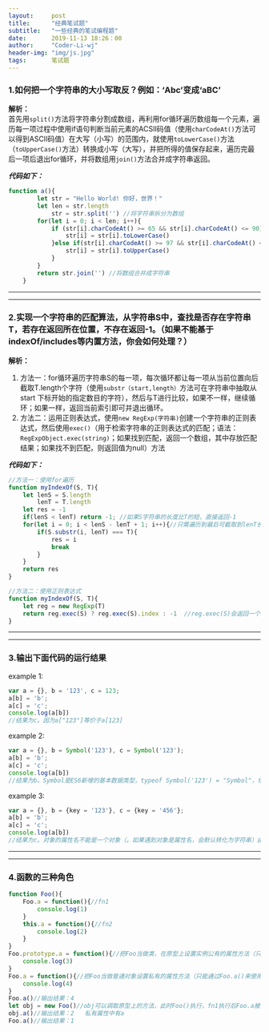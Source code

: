 ```yaml
---
layout:     post
title:      "经典笔试题"
subtitle:   "一些经典的笔试编程题"
date:       2019-11-13 18:26：00
author:     "Coder-Li-wj"
header-img: "img/js.jpg"
tags:       笔试题
---
```


### 1.如何把一个字符串的大小写取反？例如：‘Abc’变成‘aBC’
**解析：**   
首先用`split()`方法将字符串分割成数组，再利用for循环遍历数组每一个元素，遍历每一项过程中使用if语句判断当前元素的ACSII码值（使用`charCodeAt()`方法可以得到ASCII码值）在大写（小写）的范围内，就使用`toLowerCase()`方法（`toUpperCase()`方法）转换成小写（大写），并把所得的值保存起来，遍历完最后一项后退出for循环，并将数组用`join()`方法合并成字符串返回。  

***代码如下：***
```javascript
function a(){
        let str = "Hello World! 你好，世界！"
        let len = str.length
            str = str.split('') //将字符串拆分为数组
        for(let i = 0; i < len; i++){
            if (str[i].charCodeAt() >= 65 && str[i].charCodeAt() <= 90){
                str[i] = str[i].toLowerCase()
            }else if(str[i].charCodeAt() >= 97 && str[i].charCodeAt() <= 122) {
                str[i] = str[i].toUpperCase()
            }
        }
        return str.join('') //将数组合并成字符串
    }
```  
<hr>
<hr>  

### 2.实现一个字符串的匹配算法，从字符串S中，查找是否存在字符串T，若存在返回所在位置，不存在返回-1。（如果不能基于indexOf/includes等内置方法，你会如何处理？）
**解析：**  
1. 方法一：for循环遍历字符串S的每一项，每次循环都让每一项从当前位置向后截取T.length个字符（使用`substr（start,length）`方法可在字符串中抽取从 start 下标开始的指定数目的字符），然后与T进行比较，如果不一样，继续循环；如果一样，返回当前索引即可并退出循环。  
2. 方法二：运用正则表达式，使用`new RegExp(字符串)`创建一个字符串的正则表达式，然后使用`exec()`（用于检索字符串的正则表达式的匹配；语法：`RegExpObject.exec(string)`；如果找到匹配，返回一个数组，其中存放匹配结果；如果找不到匹配，则返回值为null）方法  

***代码如下：***
```javascript
//方法一：使用for遍历
function myIndexOf(S, T){
    let lenS = S.length
        lenT = T.length
    let res = -1
    if(lenS < lenT) return -1; //如果S字符串的长度比T的短，直接返回-1
    for(let i = 0; i < lenS - lenT + 1; i++){//只需遍历到最后可截取到lenT长度的位置
        if(S.substr(i, lenT) === T){
            res = i
            break
        }
    }
    return res
}

//方法二：使用正则表达式
function myIndexOf(S, T){
    let reg = new RegExp(T)
    return reg.exec(S) ? reg.exec(S).index : -1  //reg.exec(S)会返回一个数组或者null值，通过其返回值return一个结果      
}
```  
<hr>
<hr>

### 3.输出下面代码的运行结果  
example 1:
```javascript
var a = {}, b = '123', c = 123;
a[b] = 'b';
a[c] = 'c';
console.log(a[b])
//结果为c。因为a["123"]等价于a[123]
```  
example 2:
```javascript
var a = {}, b = Symbol('123'), c = Symbol('123');
a[b] = 'b';
a[c] = 'c';
console.log(a[b])
//结果为b。Symbol是ES6新增的基本数据类型，typeof Symbol('123') = "Symbol"，他创建出来的值是惟一的，Symbol('123') === Symbol('123'):false
```
example 3:
```javascript
var a = {}, b = {key = '123'}, c = {key = '456'};
a[b] = 'b';
a[c] = 'c';
console.log(a[b])
//结果为c。对象的属性名不能是一个对象（。如果遇到对象是属性名，会默认转化为字符串）由于普通对象上的toString()方法是调取Object.prototype上的方法，所以普通对象.toString() => "[object, Object]"
```
<hr>
<hr>

### 4.函数的三种角色  
```javascript
function Foo(){
    Foo.a = function(){//fn1
        console.log(1)
    }
    this.a = function(){//fn2
        console.log(2)
    }
}
Foo.prototype.a = function(){//把Foo当做类，在原型上设置实例公有的属性方法（只能通过实例.a()来使用）
    console.log(3)
}
Foo.a = function(){//把Foo当做普通对象设置私有的属性方法（只能通过Foo.a()来使用）
    console.log(4)
}
Foo.a()//输出结果：4
let obj = new Foo()//obj可以调取原型上的方法，此时Foo()执行，fn1执行后Foo.a被重新赋值，fn2执行后obj实例上添加一个私有的属性
obj.a()//输出结果：2   私有属性中有a
Foo.a()//输出结果：1
```